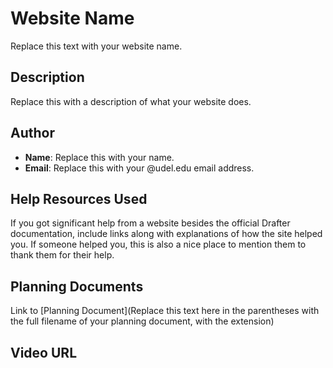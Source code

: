 # Website Name

Replace this text with your website name.

## Description

Replace this with a description of what your website does.

## Author

* **Name**: Replace this with your name.
* **Email**: Replace this with your @udel.edu email address.

## Help Resources Used

If you got significant help from a website besides the official Drafter 
documentation, include links along with explanations of how the site 
helped you. If someone helped you, this is also a nice place to mention 
them to thank them for their help.

## Planning Documents

Link to [Planning Document](Replace this text here in the parentheses with the full filename of your planning document, with the extension)

## Video URL

<Replace this with the URL to your video. Make sure you keep the angle brackets around the URL.>
